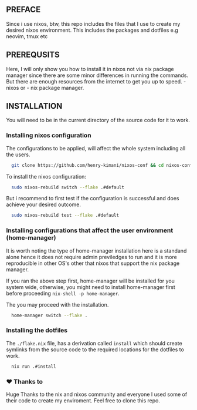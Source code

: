 ## PREFACE
Since i use nixos, btw, this repo includes the files that I use to create my desired nixos
environment. This includes the packages and dotfiles e.g neovim, tmux etc

## PREREQUSITS

Here, I will only show you how to install it in nixos not via nix package manager since there
are some minor differences in running the commands. But there are enough resources from the 
internet to get you up to speed.
    - nixos or
    - nix package manager.


## INSTALLATION

You will need to be in the current directory of the source code for it to work.

### Installing nixos configuration

The configurations to be applied, will affect the whole system including all the users.
```bash
  git clone https://github.com/henry-kimani/nixos-conf && cd nixos-conf
```

To install the nixos configuration:
```bash
  sudo nixos-rebuild switch --flake .#default
```

But i recommend to first test if the configuration is successful and does achieve your desired outcome.
```bash
  sudo nixos-rebuild test --flake .#default
```

### Installing configurations that affect the user environment (home-manager)
It is worth noting the type of home-manager installation here is a standand alone hence it does not 
require admin previledges to run and it is more reproducible in other OS's other that nixos that 
support the nix package manager.

If you ran the above step first, home-manager will be installed for you system wide, otherwise, you 
might need to install home-manager first before proceeding `nix-shell -p home-manager`.

The you may proceed with the installation.
```bash
  home-manager switch --flake .
```

### Installing the dotfiles
The `./flake.nix` file, has a derivation called `install` which should create symlinks from 
the source code to the required locations for the dotfiles to work.

```bash
  nix run .#install
```

### :heart: Thanks to
Huge Thanks to the nix and nixos community and everyone I used some of their code to create my 
enviroment. Feel free to clone this repo.
